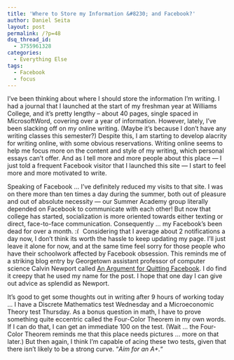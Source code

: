 ```yaml
---
title: 'Where to Store my Information &#8230; and Facebook?'
author: Daniel Seita
layout: post
permalink: /?p=48
dsq_thread_id:
  - 3755961328
categories:
  - Everything Else
tags:
  - Facebook
  - focus
---
```

I&#8217;ve been thinking about where I should store the information I&#8217;m writing. I had a journal that I launched at the start of my freshman year at Williams College, and it&#8217;s pretty lengthy &#8211; about 40 pages, single spaced in MicrosoftWord, covering over a year of information. However, lately, I&#8217;ve been slacking off on my online writing. (Maybe it&#8217;s because I don&#8217;t have any writing classes this semester?) Despite this, I am starting to develop alacrity for writing online, with some obvious reservations. Writing online seems to help me focus more on the content and style of my writing, which personal essays can&#8217;t offer. And as I tell more and more people about this place &#8212; I just told a frequent Facebook visitor that I launched this site &#8212; I start to feel more and more motivated to write.

Speaking of Facebook &#8230; I&#8217;ve definitely reduced my visits to that site. I was on there more than ten times a day during the summer, both out of pleasure and out of absolute necessity &#8212; our Summer Academy group literally depended on Facebook to communicate with each other! But now that college has started, socialization is more oriented towards either texting or direct, face-to-face communication. Consequently &#8230; my Facebook&#8217;s been dead for over a month. <img src="http://www.seitad.com/wp-includes/images/smilies/frownie.png" alt=":(" class="wp-smiley" style="height: 1em; max-height: 1em;" /> Considering that I average about 2 notifications a day now, I don&#8217;t think its worth the hassle to keep updating my page. I&#8217;ll just leave it alone for now, and at the same time feel sorry for those people who have their schoolwork affected by Facebook obsession. This reminds me of a striking blog entry by Georgetown assistant professor of computer science Calvin Newport called [An Argument for Quitting Facebook][1]. I do find it creepy that he used my name for the post. I hope that one day I can give out advice as splendid as Newport.

It&#8217;s good to get some thoughts out in writing after 9 hours of working today &#8230; I have a Discrete Mathematics test Wednesday and a Microeconomic Theory test Thursday. As a bonus question in math, I have to prove something quite eccentric called the Four-Color Theorem in my own words. If I can do that, I can get an immediate 100 on the test. (Wait &#8230; the Four-Color Theorem reminds me that this place needs pictures &#8230; more on that later.) But then again, I think I&#8217;m capable of acing these two tests, given that there isn&#8217;t likely to be a strong curve. &#8220;*Aim for an A+.*&#8220;

 [1]: http://calnewport.com/blog/2010/01/29/an-argument-for-quitting-facebook/ "An"